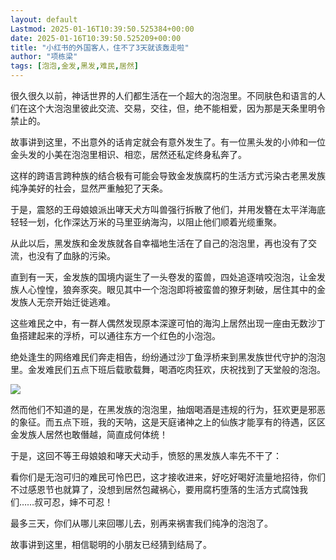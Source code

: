 ```yaml
---
layout: default
Lastmod: 2025-01-16T10:39:50.525384+00:00
date: 2025-01-16T10:39:50.525209+00:00
title: "小红书的外国客人，住不了3天就该轰走啦"
author: "项栋梁"
tags: [泡泡,金发,黑发,难民,居然]
---
```


很久很久以前，神话世界的人们都生活在一个超大的泡泡里。不同肤色和语言的人们在这个大泡泡里彼此交流、交易，交往，但，绝不能相爱，因为那是天条里明令禁止的。

故事讲到这里，不出意外的话肯定就会有意外发生了。有一位黑头发的小帅和一位金头发的小美在泡泡里相识、相恋，居然还私定终身私奔了。

这样的跨语言跨种族的结合极有可能会导致金发族腐朽的生活方式污染古老黑发族纯净美好的社会，显然严重触犯了天条。

于是，震怒的王母娘娘派出哮天犬方叫兽强行拆散了他们，并用发簪在太平洋海底轻轻一划，化作深达万米的马里亚纳海沟，以阻止他们顺着光缆重聚。

从此以后，黑发族和金发族就各自幸福地生活在了自己的泡泡里，再也没有了交流，也没有了血脉的污染。

直到有一天，金发族的国境内诞生了一头卷发的蛮兽，四处追逐啃咬泡泡，让金发族人心惶惶，狼奔豕突。眼见其中一个泡泡即将被蛮兽的獠牙刺破，居住其中的金发族人无奈开始迁徙逃难。

这些难民之中，有一群人偶然发现原本深邃可怕的海沟上居然出现一座由无数沙丁鱼搭建起来的浮桥，可以通往东方一个红色的小泡泡。

绝处逢生的网络难民们奔走相告，纷纷通过沙丁鱼浮桥来到黑发族世代守护的泡泡里。金发难民们五点下班后载歌载舞，喝酒吃肉狂欢，庆祝找到了天堂般的泡泡。

![](https://images.weserv.nl/?url=https%3A//mmbiz.qpic.cn/mmbiz_jpg/TP65WXCia4CKRHFWW5mePP6yrMMOdhomyHVjysibYibg7PAT1CE8oAic0kiciaEK5ibVSPxHib6NEFUBiaYrWUPE1MXKt1w/640%3Fwx_fmt%3Djpeg)

  

然而他们不知道的是，在黑发族的泡泡里，抽烟喝酒是违规的行为，狂欢更是邪恶的象征。而五点下班，我的天呐，这是天庭诸神之上的仙族才能享有的待遇，区区金发族人居然也敢僭越，简直成何体统！

  

于是，这回不等王母娘娘和哮天犬动手，愤怒的黑发族人率先不干了：

看你们是无泡可归的难民可怜巴巴，这才接收进来，好吃好喝好流量地招待，你们不过感恩节也就算了，没想到居然包藏祸心，要用腐朽堕落的生活方式腐蚀我们……叔可忍，婶不可忍！

最多三天，你们从哪儿来回哪儿去，别再来祸害我们纯净的泡泡了。

故事讲到这里，相信聪明的小朋友已经猜到结局了。

